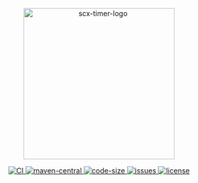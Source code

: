 <p align="center">
    <img src="https://scx.cool/scx-logo/scx-timer-logo.svg" width="300px" alt="scx-timer-logo"/>
</p>
<p align="center">
    <a target="_blank" href="https://github.com/scx-projects/scx-timer/actions/workflows/ci.yml">
        <img src="https://github.com/scx-projects/scx-timer/actions/workflows/ci.yml/badge.svg" alt="CI"/>
    </a>
    <a target="_blank" href="https://central.sonatype.com/artifact/cool.scx/scx-timer">
        <img src="https://img.shields.io/maven-central/v/cool.scx/scx-timer?color=ff69b4" alt="maven-central"/>
    </a>
    <a target="_blank" href="https://github.com/scx-projects/scx-timer">
        <img src="https://img.shields.io/github/languages/code-size/scx-projects/scx-timer?color=orange" alt="code-size"/>
    </a>
    <a target="_blank" href="https://github.com/scx-projects/scx-timer/issues">
        <img src="https://img.shields.io/github/issues/scx-projects/scx-timer" alt="issues"/>
    </a>
    <a target="_blank" href="https://github.com/scx-projects/scx-timer/blob/master/LICENSE">
        <img src="https://img.shields.io/github/license/scx-projects/scx-timer" alt="license"/>
    </a>
</p>
